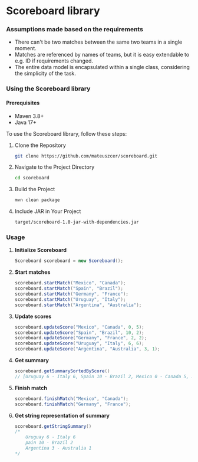 # Scoreboard library


### Assumptions made based on the requirements

* There can't be two matches between the same two teams in a single moment.
* Matches are referenced by names of teams, but it is easy extendable to e.g. ID if requirements changed.
* The entire data model is encapsulated within a single class, considering the simplicity of the task. 


### Using the Scoreboard library

#### Prerequisites
* Maven 3.8+
* Java 17+

To use the Scoreboard library, follow these steps:

1. Clone the Repository
   ```bash
   git clone https://github.com/mateuszcer/scoreboard.git
2. Navigate to the Project Directory
   ```bash
   cd scoreboard
3. Build the Project
    ```bash
    mvn clean package
4. Include JAR in Your Project
    ```bash
    target/scoreboard-1.0-jar-with-dependencies.jar

### Usage

1. **Initialize Scoreboard**
   ```java
   Scoreboard scoreboard = new Scoreboard();

2. **Start matches**
    ```java
    scoreboard.startMatch("Mexico", "Canada");
    scoreboard.startMatch("Spain", "Brazil");
    scoreboard.startMatch("Germany", "France");
    scoreboard.startMatch("Uruguay", "Italy");
    scoreboard.startMatch("Argentina", "Australia");
3. **Update scores**
    ```java
    scoreboard.updateScore("Mexico", "Canada", 0, 5);
    scoreboard.updateScore("Spain", "Brazil", 10, 2);
    scoreboard.updateScore("Germany", "France", 2, 2);
    scoreboard.updateScore("Uruguay", "Italy", 6, 6);
    scoreboard.updateScore("Argentina", "Australia", 3, 1);

3. **Get summary**
    ```java
    scoreboard.getSummarySortedByScore()
    // [Uruguay 6 - Italy 6, Spain 10 - Brazil 2, Mexico 0 - Canada 5, Argentina 3 - Australia 1, Germany 2 - France 2]

4. **Finish match**
    ```java
    scoreboard.finishMatch("Mexico", "Canada");
    scoreboard.finishMatch("Germany", "France");

5. **Get string representation of summary**
    ```java
    scoreboard.getStringSummary()
    /*
        Uruguay 6 - Italy 6
        pain 10 - Brazil 2
        Argentina 3 - Australia 1
    */